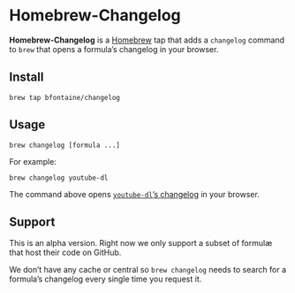 # Homebrew-Changelog

**Homebrew-Changelog** is a [Homebrew][] tap that adds a `changelog` command to
`brew` that opens a formula’s changelog in your browser.

[Homebrew]: https://brew.sh

## Install

    brew tap bfontaine/changelog

## Usage

    brew changelog [formula ...]

For example:

    brew changelog youtube-dl

The command above opens [`youtube-dl`’s changelog][ydl] in your browser.

[ydl]: https://github.com/rg3/youtube-dl/blob/master/ChangeLog

## Support

This is an alpha version. Right now we only support a subset of formulæ that
host their code on GitHub.

We don’t have any cache or central so `brew changelog` needs to search for a
formula’s changelog every single time you request it.
